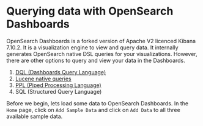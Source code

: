 # Querying data with OpenSearch Dashboards

OpenSearch Dashboards is a forked version of Apache V2 licenced Kibana 7.10.2. It is a visualization
engine to view and query data. It internally generates OpenSearch native DSL queries for your
visualizations. However, there are other options to query and view your data in the Dashboards.

1. [DQL (Dashboards Query Language)](./dql.md)
2. [Lucene native queries](./lucene.md)
3. [PPL (Piped Processing Language)](ppl.md)
4. SQL (Structured Query Language)

Before we begin, lets load some data to OpenSearch Dashboards. In the `Home` page, click on `Add Sample Data`
and click on `Add Data` to all three available sample data.
